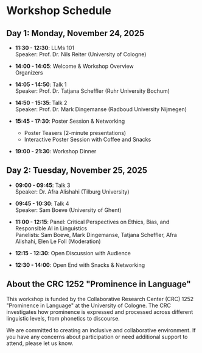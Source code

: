 # Workshop Schedule

## Day 1: Monday, November 24, 2025

- **11:30 - 12:30**: LLMs 101  
  Speaker: Prof. Dr. Nils Reiter (University of Cologne)

- **14:00 - 14:05**: Welcome & Workshop Overview  
  Organizers

- **14:05 - 14:50**: Talk 1  
  Speaker: Prof. Dr. Tatjana Scheffler (Ruhr University Bochum)

- **14:50 - 15:35**: Talk 2  
  Speaker: Prof. Dr. Mark Dingemanse (Radboud University Nijmegen)

- **15:45 - 17:30**: Poster Session & Networking  
  * Poster Teasers (2-minute presentations)  
  * Interactive Poster Session with Coffee and Snacks

- **19:00 - 21:30**: Workshop Dinner

## Day 2: Tuesday, November 25, 2025

- **09:00 - 09:45**: Talk 3  
  Speaker: Dr. Afra Alishahi (Tilburg University)

- **09:45 - 10:30**: Talk 4  
  Speaker: Sam Boeve (University of Ghent)

- **11:00 - 12:15**: Panel: Critical Perspectives on Ethics, Bias, and Responsible AI in Linguistics  
  Panelists: Sam Boeve, Mark Dingemanse, Tatjana Scheffler, Afra Alishahi, Elen Le Foll (Moderation)

- **12:15 - 12:30**: Open Discussion with Audience

- **12:30 - 14:00**: Open End with Snacks & Networking

## About the CRC 1252 "Prominence in Language"
This workshop is funded by the Collaborative Research Center (CRC) 1252 "Prominence in Language" at the University of Cologne. The CRC investigates how prominence is expressed and processed across different linguistic levels, from phonetics to discourse.

We are committed to creating an inclusive and collaborative environment. If you have any concerns about participation or need additional support to attend, please let us know.